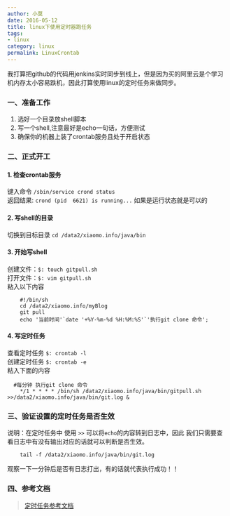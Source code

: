 ```yaml
---
author: 小莫
date: 2016-05-12
title: linux下使用定时器跑任务
tags:
- linux
category: linux
permalink: LinuxCrontab
---
```

我打算把github的代码用jenkins实时同步到线上，但是因为买的阿里云是个学习机内存太小容易跌机，因此打算使用linux的定时任务来做同步。
<!--more-->
### 一、准备工作
1. 选好一个目录放shell脚本
2. 写一个shell,注意最好是echo一句话，方便测试
3. 确保你的机器上装了crontab服务且处于开启状态

### 二、正式开工 
#### 1. 检查crontab服务  
键入命令 `/sbin/service crond status `    
返回结果:  `crond (pid  6621) is running...`  如果是运行状态就是可以的    

#### 2. 写shell的目录
切换到目标目录 `cd /data2/xiaomo.info/java/bin`

#### 3. 开始写shell   
创建文件：`$: touch gitpull.sh`  
打开文件：`$: vim gitpull.sh `  
粘入以下内容  
```
    #!/bin/sh
    cd /data2/xiaomo.info/myBlog
    git pull
    echo '当前时间'`date '+%Y-%m-%d %H:%M:%S'`'执行git clone 命令';
```

#### 4. 写定时任务
查看定时任务 `$: crontab -l`     
创建定时任务 `$: crontab -e `   
粘入下面的内容   
```
  #每分钟 执行git clone 命令
	*/1 * * * * /bin/sh /data2/xiaomo.info/java/bin/gitpull.sh >>/data2/xiaomo.info/java/bin/git.log &
```

### 三、验证设置的定时任务是否生效

说明：在定时任务中 使用 `>>` 可以将`echo`的内容转到日志中，因此 我们只需要查看日志中有没有输出对应的话就可以判断是否生效。   

```
	tail -f /data2/xiaomo.info/java/bin/git.log
```
观察一下一分钟后是否有日志打出，有的话就代表执行成功！！

### 四、参考文档
>[定时任务参考文档](http://www.cnblogs.com/joer/archive/2010/09/23/1841240.html)
